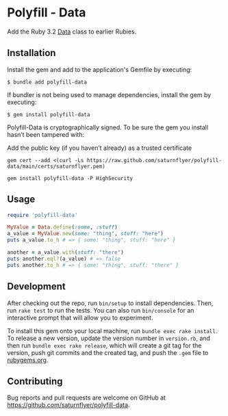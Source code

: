 # Polyfill - Data

Add the Ruby 3.2 [Data](https://docs.ruby-lang.org/en/3.2/Data.html) class to earlier Rubies.

## Installation

Install the gem and add to the application's Gemfile by executing:

    $ bundle add polyfill-data

If bundler is not being used to manage dependencies, install the gem by executing:

    $ gem install polyfill-data

Polyfill-Data is cryptographically signed. To be sure the gem you install hasn’t been tampered with:

Add the public key (if you haven’t already) as a trusted certificate

    gem cert --add <(curl -Ls https://raw.github.com/saturnflyer/polyfill-data/main/certs/saturnflyer.pem)

    gem install polyfill-data -P HighSecurity

## Usage

```ruby
require 'polyfill-data'

MyValue = Data.define(:some, :stuff)
a_value = MyValue.new(some: "thing", stuff: "here")
puts a_value.to_h # => { some: "thing", stuff: "here" }

another = a_value.with(stuff: "there")
puts another.eql?(a_value) # => false
puts another.to_h # => { some: "thing", stuff: "there" }
```

## Development

After checking out the repo, run `bin/setup` to install dependencies. Then, run `rake test` to run the tests. You can also run `bin/console` for an interactive prompt that will allow you to experiment.

To install this gem onto your local machine, run `bundle exec rake install`. To release a new version, update the version number in `version.rb`, and then run `bundle exec rake release`, which will create a git tag for the version, push git commits and the created tag, and push the `.gem` file to [rubygems.org](https://rubygems.org).

## Contributing

Bug reports and pull requests are welcome on GitHub at https://github.com/saturnflyer/polyfill-data.
